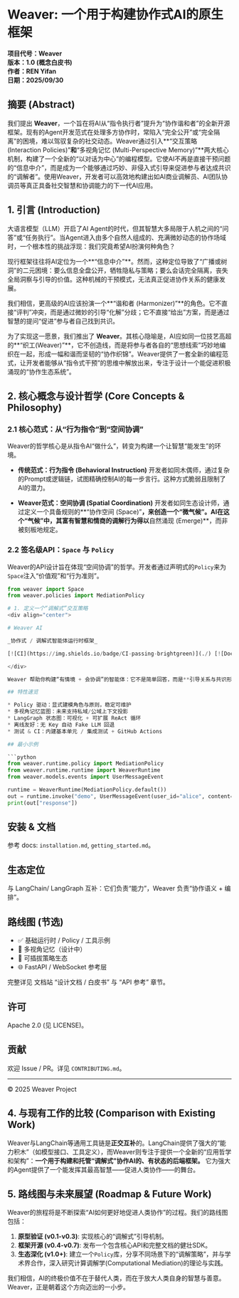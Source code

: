 # Weaver: 一个用于构建协作式AI的原生框架

**项目代号：Weaver**  
**版本：1.0 (概念白皮书)**  
**作者：REN Yifan**  
**日期：2025/09/30**

## 摘要 (Abstract)

我们提出 **Weaver**，一个旨在将AI从“指令执行者”提升为“协作谐和者”的全新开源框架。现有的Agent开发范式在处理多方协作时，常陷入“完全公开”或“完全隔离”的困境，难以驾驭复杂的社交动态。Weaver通过引入**“交互策略 (Interaction Policies)”**和**“多视角记忆 (Multi-Perspective Memory)”**两大核心机制，构建了一个全新的“以对话为中心”的编程模型。它使AI不再是直接干预问题的“信息中介”，而是成为一个能够通过巧妙、非侵入式引导来促进参与者达成共识的“调解者”。使用Weaver，开发者可以高效地构建出如AI商业调解员、AI团队协调员等真正具备社交智慧和协调能力的下一代AI应用。

## 1. 引言 (Introduction)

大语言模型（LLM）开启了AI Agent的时代，但其智慧大多局限于人机之间的“问答”或“任务执行”。当Agent进入由多个自然人组成的、充满微妙动态的协作场域时，一个根本性的挑战浮现：我们究竟希望AI扮演何种角色？

现行框架往往将AI定位为一个**“信息中介”**。然而，这种定位导致了“广播或树洞”的二元困境：要么信息全盘公开，牺牲隐私与策略；要么会话完全隔离，丧失全局洞察与引导的价值。这种机械的干预模式，无法真正促进协作关系的健康发展。

我们相信，更高级的AI应该扮演一个**“谐和者 (Harmonizer)”**的角色。它不直接“评判”冲突，而是通过微妙的引导“化解”分歧；它不直接“给出”方案，而是通过智慧的提问“促进”参与者自己找到共识。

为了实现这一愿景，我们推出了 **Weaver**。其核心隐喻是，AI应如同一位技艺高超的**“织工(Weaver)”**，它不创造线，而是将参与者各自的“思想线索”巧妙地编织在一起，形成一幅和谐而坚韧的“协作织锦”。Weaver提供了一套全新的编程范式，让开发者能够从“指令式干预”的思维中解放出来，专注于设计一个能促进积极涌现的“协作生态系统”。

## 2. 核心概念与设计哲学 (Core Concepts & Philosophy)

### 2.1 核心范式：从“行为指令”到“空间协调”

Weaver的哲学核心是从指令AI“做什么”，转变为构建一个让智慧“能发生”的环境。

*   **传统范式：行为指令 (Behavioral Instruction)**
    开发者如同木偶师，通过复杂的Prompt或逻辑链，试图精确控制AI的每一步言行。这种方式脆弱且限制了AI的潜力。

*   **Weaver范式：空间协调 (Spatial Coordination)**
    开发者如同生态设计师，通过定义一个具备规则的**“协作空间 (Space)”**，来创造一个“微气候”。AI在这个“气候”中，其富有智慧和情商的调解行为得以**自然涌现 (Emerge)**，而非被刻板地规定。

### 2.2 签名级API：`Space` 与 `Policy`

Weaver的API设计旨在体现“空间协调”的哲学。开发者通过声明式的`Policy`来为`Space`注入“价值观”和“行为准则”。

```python
from weaver import Space
from weaver.policies import MediationPolicy

# 1. 定义一个“调解式”交互策略
<div align="center">

# Weaver AI

_协作式 / 调解式智能体运行时框架_

[![CI](https://img.shields.io/badge/CI-passing-brightgreen)](./) [![Docs](https://img.shields.io/badge/docs-mkdocs--material-blue)](./) [![License](https://img.shields.io/badge/license-Apache%202.0-lightgrey)](LICENSE)

</div>

Weaver 帮助你构建“有情境 + 会协调”的智能体：它不是简单回答，而是**引导关系与共识形成**。

## 特性速览

* Policy 驱动：显式建模角色与原则，稳定可维护
* 多视角记忆蓝图：未来支持私域/公域上下文投影
* LangGraph 状态图：可视化 + 可扩展 ReAct 循环
* 离线友好：无 Key 自动 Fake LLM 回退
* 测试 & CI：内建基本单元 / 集成测试 + GitHub Actions

## 最小示例

```python
from weaver.runtime.policy import MediationPolicy
from weaver.runtime.runtime import WeaverRuntime
from weaver.models.events import UserMessageEvent

runtime = WeaverRuntime(MediationPolicy.default())
out = runtime.invoke("demo", UserMessageEvent(user_id="alice", content="我们需要一个预算计划"))
print(out["response"])
```

## 安装 & 文档

参考 docs: `installation.md`, `getting_started.md`。

## 生态定位

与 LangChain/ LangGraph 互补：它们负责“能力”，Weaver 负责“协作语义 + 编排”。

## 路线图 (节选)

- ✅ 基础运行时 / Policy / 工具示例
- 🔄 多视角记忆（设计中）
- 🧩 可插拔策略生态
- 🌐 FastAPI / WebSocket 参考层

完整详见 文档站 “设计文档 / 白皮书” 与 “API 参考” 章节。

## 许可

Apache 2.0 (见 LICENSE)。

## 贡献

欢迎 Issue / PR。详见 `CONTRIBUTING.md`。

---
© 2025 Weaver Project

## 4. 与现有工作的比较 (Comparison with Existing Work)

Weaver与LangChain等通用工具链是**正交互补**的。LangChain提供了强大的“能力积木”（如模型接口、工具定义），而Weaver则专注于提供一个全新的“应用哲学和架构”：**一个用于构建和托管“调解式”协作AI的、有状态的后端框架。** 它为强大的Agent提供了一个能发挥其最高智慧——促进人类协作——的舞台。

## 5. 路线图与未来展望 (Roadmap & Future Work)

Weaver的旅程将是不断探索“AI如何更好地促进人类协作”的过程。我们的路线图包括：

1.  **原型验证 (v0.1-v0.3)**: 实现核心的“调解式”引导机制。
2.  **框架开源 (v0.4-v0.7)**: 发布一个包含核心API和完整文档的健壮SDK。
3.  **生态深化 (v1.0+)**: 建立一个`Policy`库，分享不同场景下的“调解策略”，并与学术界合作，深入研究计算调解学(Computational Mediation)的理论与实践。

我们相信，AI的终极价值不在于替代人类，而在于放大人类自身的智慧与善意。Weaver，正是朝着这个方向迈出的一小步。